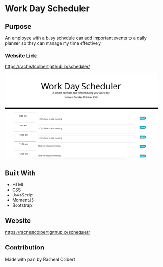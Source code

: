 # Work Day Scheduler

## Purpose

An employee with a busy schedule
can add important events to a daily planner
so they can manage my time effectively

### **Website Link:**

https://rachealcolbert.github.io/scheduler/

![](Assets/Images/screenshot.png)

## Built With

- HTML
- CSS
- JavaScript
- MomentJS
- Bootstrap

## Website

https://rachealcolbert.github.io/scheduler/

## Contribution

Made with pain by Racheal Colbert
